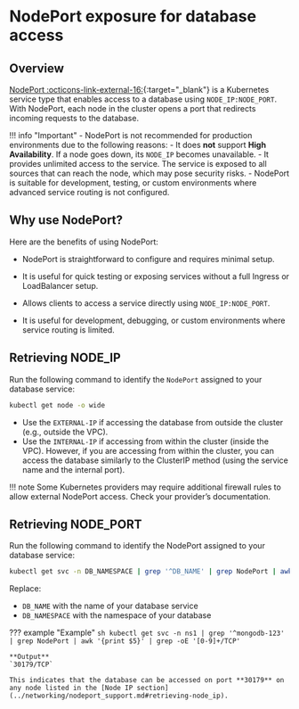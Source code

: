 # NodePort exposure for database access


## Overview

[NodePort   :octicons-link-external-16:](https://kubernetes.io/docs/concepts/services-networking/service/#type-nodeport){:target="_blank"} is a Kubernetes service type that enables access to a database using `NODE_IP:NODE_PORT`. With NodePort, each node in the cluster opens a port that redirects incoming requests to the database.


!!! info "Important"
    - NodePort is not recommended for production environments due to the following reasons:
        - It does **not** support **High Availability**. If a node goes down, its `NODE_IP` becomes unavailable.
        - It provides unlimited access to the service. The service is exposed to all sources that can reach the node, which may pose security risks.
    - NodePort is suitable for development, testing, or custom environments where advanced service routing is not configured.



## Why use NodePort?

Here are the benefits of using NodePort:

- NodePort is straightforward to configure and requires minimal setup.

- It is useful for quick testing or exposing services without a full Ingress or LoadBalancer setup.

- Allows clients to access a service directly using `NODE_IP:NODE_PORT`.

- It is useful for development, debugging, or custom environments where service routing is limited.


## Retrieving NODE_IP

Run the following command to identify the `NodePort` assigned to your database service:

```sh
kubectl get node -o wide
```

- Use the `EXTERNAL-IP` if accessing the database from outside the cluster (e.g., outside the VPC).
- Use the `INTERNAL-IP` if accessing from within the cluster (inside the VPC). However, if you are accessing from within the cluster, you can access the database similarly to the ClusterIP method (using the service name and the internal port).


!!! note
    Some Kubernetes providers may require additional firewall rules to allow external NodePort access. Check your provider’s documentation.


## Retrieving NODE_PORT

Run the following command to identify the NodePort assigned to your database service:

```sh
kubectl get svc -n DB_NAMESPACE | grep '^DB_NAME' | grep NodePort | awk '{print $5}' | grep -oE '[0-9]+/TCP'`
```

Replace:

- `DB_NAME` with the name of your database service
- `DB_NAMESPACE` with the namespace of your database


??? example "Example"
    ```sh
    kubectl get svc -n ns1 | grep '^mongodb-123' | grep NodePort | awk '{print $5}' | grep -oE '[0-9]+/TCP'
    ```

    **Output**
    `30179/TCP`

    This indicates that the database can be accessed on port **30179** on any node listed in the [Node IP section](../networking/nodeport_support.md#retrieving-node_ip).

